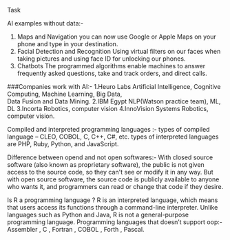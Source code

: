 Task

AI examples without data:-
1.	Maps and Navigation
you can now use Google or Apple Maps on your phone and type in your destination.
2.	Facial Detection and Recognition
Using virtual filters on our faces when taking pictures and using face ID for unlocking our phones.
3.	Chatbots
The programmed algorithms enable machines to answer frequently asked questions, take and track orders, and direct calls.

###Companies work with AI:-
   1.Heuro Labs
      Artificial Intelligence, Cognitive Computing, Machine Learning, Big Data,    
      Data Fusion and Data Mining.
   2.IBM Egypt
          NLP(Watson practice team), ML, DL
     3.Incorta
     Robotics, computer vision
    4.InnoVision Systems
       Robotics, computer vision.

Compiled and interpreted programming languages :- 
types of compiled language – CLEO, COBOL, C, C++, C#, etc.
types of interpreted languages are PHP, Ruby, Python, and JavaScript.

Difference between opend and not open softwares:-
With closed source software (also known as proprietary software), the public is not given access to the source code, so they can't see or modify it in any way. But with open source software, the source code is publicly available to anyone who wants it, and programmers can read or change that code if they desire.

Is R a programming language ?
R is an interpreted language, which means that users access its functions through a command-line interpreter. Unlike languages such as Python and Java, R is not a general-purpose programming language.
Programming languages that doesn’t support oop:-
Assembler , C , Fortran , COBOL , Forth , Pascal.
